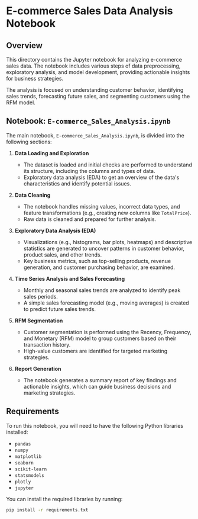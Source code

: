 # E-commerce Sales Data Analysis Notebook

## Overview
This directory contains the Jupyter notebook for analyzing e-commerce sales data. The notebook includes various steps of data preprocessing, exploratory analysis, and model development, providing actionable insights for business strategies.

The analysis is focused on understanding customer behavior, identifying sales trends, forecasting future sales, and segmenting customers using the RFM model.

## Notebook: `E-commerce_Sales_Analysis.ipynb`
The main notebook, `E-commerce_Sales_Analysis.ipynb`, is divided into the following sections:

1. **Data Loading and Exploration**
   - The dataset is loaded and initial checks are performed to understand its structure, including the columns and types of data.
   - Exploratory data analysis (EDA) to get an overview of the data's characteristics and identify potential issues.

2. **Data Cleaning**
   - The notebook handles missing values, incorrect data types, and feature transformations (e.g., creating new columns like `TotalPrice`).
   - Raw data is cleaned and prepared for further analysis.

3. **Exploratory Data Analysis (EDA)**
   - Visualizations (e.g., histograms, bar plots, heatmaps) and descriptive statistics are generated to uncover patterns in customer behavior, product sales, and other trends.
   - Key business metrics, such as top-selling products, revenue generation, and customer purchasing behavior, are examined.

4. **Time Series Analysis and Sales Forecasting**
   - Monthly and seasonal sales trends are analyzed to identify peak sales periods.
   - A simple sales forecasting model (e.g., moving averages) is created to predict future sales trends.

5. **RFM Segmentation**
   - Customer segmentation is performed using the Recency, Frequency, and Monetary (RFM) model to group customers based on their transaction history.
   - High-value customers are identified for targeted marketing strategies.

6. **Report Generation**
   - The notebook generates a summary report of key findings and actionable insights, which can guide business decisions and marketing strategies.

## Requirements
To run this notebook, you will need to have the following Python libraries installed:
- `pandas`
- `numpy`
- `matplotlib`
- `seaborn`
- `scikit-learn`
- `statsmodels`
- `plotly`
- `jupyter`

You can install the required libraries by running:
```bash
pip install -r requirements.txt
